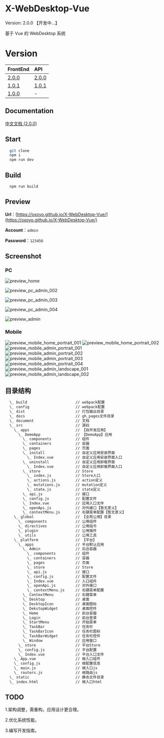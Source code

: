 # X-WebDesktop-Vue

Version: 2.0.0 【开发中...】

基于 Vue 的 WebDesktop 系统

# Version

| FrontEnd | API |
| :-------- | :-------- |
| [2.0.0](https://github.com/OXOYO/X-WebDesktop-Vue/tree/master) | [2.0.0](https://github.com/OXOYO/X-WebDesktop-Api-Koa/tree/master) |
| [1.0.1](https://github.com/OXOYO/X-WebDesktop-Vue/tree/1.0.1) | [1.0.1](https://github.com/OXOYO/X-WebDesktop-Api-Koa/tree/1.0.1) |
| [1.0.0](https://github.com/OXOYO/X-Desktop-Vue/tree/master) | - |

## Documentation

[中文文档 (2.0.0)](./document/README.md)

## Start

```bash
  git clone
  npm i
  npm run dev
```

## Build

```bash
  npm run build
```

## Preview

  **Url**：[https://oxoyo.github.io/X-WebDesktop-Vue/](https://oxoyo.github.io/X-WebDesktop-Vue/)

  **Account**：`admin`

  **Password**：`123456`

## Screenshot

### PC

![](./document/screenshot/preview_pc_home.png "preview_home")

![](./document/screenshot/preview_pc_admin_002.png "preview_pc_admin_002")

![](./document/screenshot/preview_pc_admin_003.png "preview_pc_admin_003")

![](./document/screenshot/preview_pc_admin_004.png "preview_pc_admin_004")

![](./document/screenshot/preview_pc_admin.gif "preview_admin")

### Mobile

![](./document/screenshot/preview_mobile_home_portrait_001.jpg "preview_mobile_home_portrait_001")
![](./document/screenshot/preview_mobile_home_portrait_002.jpg "preview_mobile_home_portrait_002")
![](./document/screenshot/preview_mobile_admin_portrait_001.jpg "preview_mobile_admin_portrait_001")
![](./document/screenshot/preview_mobile_admin_portrait_002.jpg "preview_mobile_admin_portrait_002")
![](./document/screenshot/preview_mobile_admin_portrait_003.jpg "preview_mobile_admin_portrait_003")
![](./document/screenshot/preview_mobile_admin_portrait_004.jpg "preview_mobile_admin_portrait_004")
![](./document/screenshot/preview_mobile_admin_landscape_001.jpg "preview_mobile_admin_landscape_001")
![](./document/screenshot/preview_mobile_admin_landscape_002.jpg "preview_mobile_admin_landscape_002")

## 目录结构
```bash
  \_ build                      // webpack配置
  \_ config                     // webpack配置
  \_ dist                       // 打包输出目录
  \_ docs                       // gh_pages文件目录
  \_ document                   // 文档
  \_ src                        // 源码
    \_ apps                     // 【自开发应用】
      \_ DemoApp                // 【DemoApp】应用
        \_ components           // 组件
        \_ containers           // 容器
        \_ pages                // 页面
        \_ install              // 自定义应用安装界面
          \_ Index.vue          // 自定义应用安装界面入口
        \_ uninstall            // 自定义应用卸载界面
          \_ Index.vue          // 自定义应用卸载界面入口
        \_ store                // Store
          \_ index.js           // Store入口
          \_ actions.js         // action定义
          \_ mutations.js       // mutation定义
          \_ state.js           // state定义
        \_ api.js               // 接口
        \_ config.js            // 配置文件
        \_ Index.vue            // 应用入口文件
        \_ openApi.js           // 对外接口【暂无意义】
        \_ contextMenu.js       // 右键菜单配置【暂无意义】
    \_ global                   // 【全局公用】目录
      \_ components             // 公用组件
      \_ directives             // 公用指令
      \_ plugin                 // 公用插件
      \_ utils                  // 公用工具
    \_ platform                 // 【平台】
      \_ apps                   // 平台默认应用
        \_ Admin                // 后台容器
          \_ components         // 组件
          \_ containers         // 容器
          \_ pages              // 页面
          \_ store              // Store
          \_ api.js             // 接口
          \_ config.js          // 配置文件
          \_ Index.vue          // 入口组件
          \_ openApi.js         // 对外接口
          \_ contextMenu.js     // 右键菜单配置
        \_ ContextMenu          // 右键菜单
        \_ Desktop              // 桌面
        \_ DesktopIcon          // 桌面图标
        \_ DekstopWidget        // 桌面控件
        \_ Home                 // 前台容器
        \_ Login                // 前台登录
        \_ StartMenu            // 开始菜单
        \_ TaskBar              // 任务栏
        \_ TaskBarIcon          // 任务栏图标
        \_ TaskBarWidget        // 任务栏控件
        \_ Window               // 应用窗口
      \_ store                  // 平台Store
      \_ config.js              // 平台配置
      \_ Index.vue              // 平台入口文件
    \_ App.vue                  // 根入口组件
    \_ config.js                // 根配置信息
    \_ main.js                  // 根入口js
    \_ routers.js               // 根路由js
  \_ static                     // 静态文件目录
  \_ index.html                 // 根入口html
```

## TODO
  1.架构调整，需重构，应用设计更合理。

  2.优化系统性能。

  3.编写开发指南。
